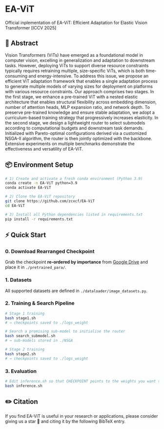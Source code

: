 # EA-ViT
Official inplementation of EA-ViT: Efficient Adaptation for Elastic Vision Transformer [ICCV 2025]

## 📝 Abstract
Vision Transformers (ViTs) have emerged as a foundational model in computer vision, excelling in generalization and adaptation to downstream tasks. However, deploying ViTs to support diverse resource constraints typically requires retraining multiple, size-specific ViTs, which is both time-consuming and energy-intensive.
To address this issue, we propose an efficient ViT adaptation framework that enables a single adaptation process to generate multiple models of varying sizes for deployment on platforms with various resource constraints.
Our approach comprises two stages. In the first stage, we enhance a pre-trained ViT with a nested elastic architecture that enables structural flexibility across embedding dimension, number of attention heads, MLP expansion ratio, and network depth. To preserve pre-trained knowledge and ensure stable adaptation, we adopt a curriculum-based training strategy that progressively increases elasticity. In the second stage, we design a lightweight router to select submodels according to computational budgets and downstream task demands. Initialized with Pareto-optimal configurations derived via a customized NSGA-II algorithm, the router is then jointly optimized with the backbone.
Extensive experiments on multiple benchmarks demonstrate the effectiveness and versatility of EA-ViT. 


## 📦 Environment Setup

```bash
# 1) Create and activate a fresh conda environment (Python 3.9)
conda create -n EA-ViT python=3.9
conda activate EA-ViT

# 2) Clone the EA-ViT repository
git clone https://github.com/zcxcf/EA-ViT
cd EA-ViT

# 3) Install all Python dependencies listed in requirements.txt
pip install -r requirements.txt
```
## ⚡ Quick Start

### 0. Download Rearranged Checkpoint
Grab the checkpoint **re-ordered by importance** from [Google Drive](https://drive.google.com/file/d/1f1ku-vQlzGDwGPr9FAMsbrVGgg03ocBT/view?usp=drive_link) and place it in `./pretrained_para/`.

### 1. Datasets

All supported datasets are defined in `./dataloader/image_datasets.py`.

### 2. Training & Search Pipeline

```bash
# Stage 1 training
bash stage1.sh
# → checkpoints saved to ./logs_weight

# Search a promising sub-model to initialise the router
bash search_submodel.sh
# → sub-models stored in ./NSGA

# Stage 2 training
bash stage2.sh
# → checkpoints saved to ./logs_weight

```
### 3. Evaluation
```bash
# Edit inference.sh so that CHECKPOINT points to the weights you want to evaluate
bash inference.sh
```

## ✏️ Citation
If you find EA-ViT is useful in your research or applications, please consider giving us a star 🌟 and citing it by the following BibTeX entry.

```bibtex

```



